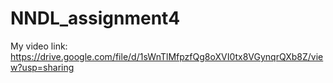 # NNDL_assignment4
My video link: https://drive.google.com/file/d/1sWnTlMfpzfQg8oXVI0tx8VGynqrQXb8Z/view?usp=sharing
